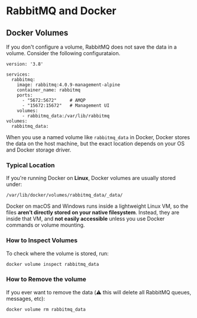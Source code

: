 # RabbitMQ and Docker

## Docker Volumes

If you don't configure a volume, RabbitMQ does not save the data in a volume. Consider the following configurataion.

```
version: '3.8'

services:
  rabbitmq:
    image: rabbitmq:4.0.9-management-alpine
    container_name: rabbitmq
    ports:
      - "5672:5672"     # AMQP
      - "15672:15672"   # Management UI
    volumes:
      - rabbitmq_data:/var/lib/rabbitmq
volumes:
  rabbitmq_data:
```

When you use a named volume like `rabbitmq_data` in Docker, Docker stores the data on the host machine,
but the exact location depends on your OS and Docker storage driver.

### Typical Location

If you're running Docker on **Linux**, Docker volumes are usually stored under:

```
/var/lib/docker/volumes/rabbitmq_data/_data/
```

Docker on macOS and Windows runs inside a lightweight Linux VM, so the files **aren’t directly stored on your native filesystem**. Instead, they are inside that VM, and **not easily accessible** unless you use Docker commands or volume mounting.

###  How to Inspect Volumes

To check where the volume is stored, run:

```bash
docker volume inspect rabbitmq_data
```

### How to Remove the volume

If you ever want to remove the data (⚠️ this will delete all RabbitMQ queues, messages, etc):

```bash
docker volume rm rabbitmq_data
```
